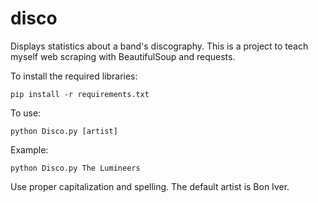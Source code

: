 # disco
Displays statistics about a band's discography. This is a project to teach myself web scraping with BeautifulSoup and requests.

To install the required libraries:

```
pip install -r requirements.txt
```

To use:

```
python Disco.py [artist]
```

Example:

```
python Disco.py The Lumineers
```

Use proper capitalization and spelling. The default artist is Bon Iver.
